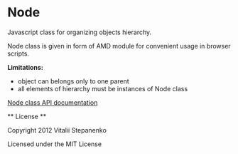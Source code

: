 Node
====

Javascript class for organizing objects hierarchy.

Node class is given in form of AMD module for convenient usage in browser scripts.

**Limitations:**

* object can belongs only to one parent
* all elements of hierarchy must be instances of Node class

[Node class API documentation](http://nayjest.github.com/Node/doc/Node.html)

** License **

Copyright 2012 Vitalii Stepanenko

Licensed under the MIT License
